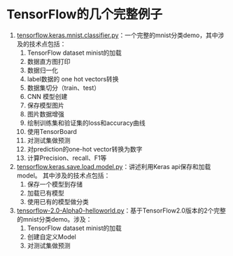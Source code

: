 # TensorFlow的几个完整例子

1. [tensorflow.keras.mnist.classifier.py](code/tensorflow.keras.mnist.classifier.py)：一个完整的mnist分类demo，其中涉及的技术点包括：
   1. TensorFlow dataset minist的加载
   2. 数据直方图打印
   3. 数据归一化
   4. label数据的 one hot vectors转换
   5. 数据集切分（train、test）
   6. CNN 模型创建
   7. 保存模型图片
   8. 图片数据增强
   9. 绘制训练集和验证集的loss和accuracy曲线
   10. 使用TensorBoard
   11. 对测试集做预测
   12. 对prediction的one-hot vector转换为数字
   13. 计算Precision、recall、F1等
2. [tensorflow.keras.save.load.model.py](code/tensorflow.keras.save.load.model.py)：讲述利用Keras api保存和加载model。
   其中涉及的技术点包括：
   1. 保存一个模型到存储
   2. 加载已有模型
   3. 使用已有的模型做分类
3. [tensorflow-2.0-Alpha0-helloworld.py](code/tensorflow-2.0-Alpha0-helloworld.py)：基于TensorFlow2.0版本的2个完整的mnist分类demo。涉及：
   1. TensorFlow dataset minist的加载
   2. 创建自定义Model
   3. 对测试集做预测

